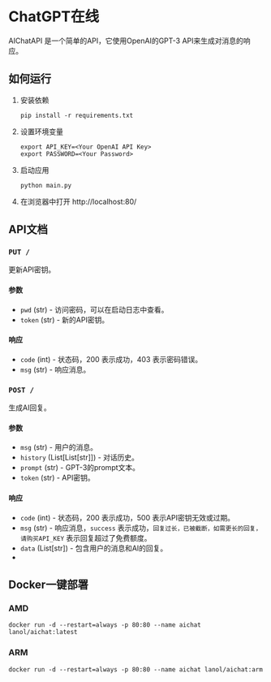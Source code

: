 # ChatGPT在线

AIChatAPI 是一个简单的API，它使用OpenAI的GPT-3 API来生成对消息的响应。

## 如何运行

1. 安装依赖

   ```
   pip install -r requirements.txt
   ```

2. 设置环境变量

   ```
   export API_KEY=<Your OpenAI API Key>
   export PASSWORD=<Your Password>
   ```

3. 启动应用

   ```
   python main.py
   ```

4. 在浏览器中打开 http://localhost:80/

## API文档

### `PUT /`

更新API密钥。

#### 参数

- `pwd` (str) - 访问密码，可以在启动日志中查看。
- `token` (str) - 新的API密钥。

#### 响应

- `code` (int) - 状态码，200 表示成功，403 表示密码错误。
- `msg` (str) - 响应消息。

### `POST /`

生成AI回复。

#### 参数

- `msg` (str) - 用户的消息。
- `history` (List[List[str]]) - 对话历史。
- `prompt` (str) - GPT-3的prompt文本。
- `token` (str) - API密钥。

#### 响应

- `code` (int) - 状态码，200 表示成功，500 表示API密钥无效或过期。
- `msg` (str) - 响应消息，`success` 表示成功，`回复过长，已被截断，如需更长的回复，请购买API_KEY` 表示回复超过了免费额度。
- `data` (List[str]) - 包含用户的消息和AI的回复。
- 
## Docker一键部署
### AMD
```shell
docker run -d --restart=always -p 80:80 --name aichat lanol/aichat:latest
```
### ARM
```shell
docker run -d --restart=always -p 80:80 --name aichat lanol/aichat:arm
```